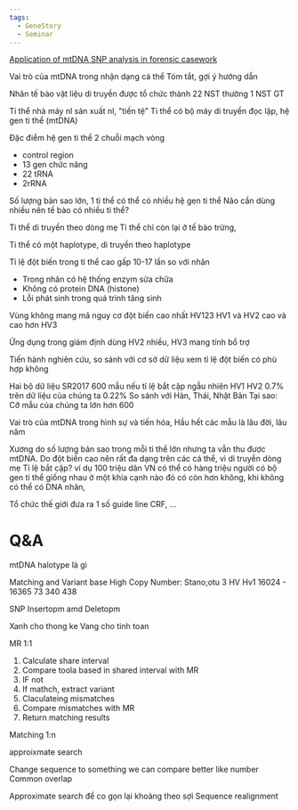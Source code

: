 ```yaml
---
tags:
  - GeneStory
  - Seminar
---
```

[Application of mtDNA SNP analysis in forensic casework](https://www.sciencedirect.com/science/article/abs/pii/S1872497310000232)

Vai trò của mtDNA trong nhận dạng cá thể
Tóm tắt, gợi ý hướng dẫn

Nhân tế bào
vật liệu di truyền được tổ chức thành 22 NST thường 1 NST GT


Ti thể nhà máy nl sản xuất nl, "tiền tệ"
Ti thể có bộ máy di truyền đọc lập, hệ gen ti thể (mtDNA)

Đặc điểm hệ gen ti thể 2 chuỗi mạch vòng 
- control region
- 13 gen chức năng
- 22 tRNA
- 2rRNA

Số lượng bản sao lớn, 1 ti thể có thể có nhiều hệ gen ti thể
Não cần dùng nhiều nên tế bào có nhiều ti thể?

Ti thể di truyền theo dòng mẹ
Ti thể chỉ còn lại ở tế bào trừng, 

Ti thể có một haplotype, di truyền theo haplotype

Tỉ lệ đột biến trong ti thể cao gấp 10-17 lần so với nhân
- Trong nhân có hệ thống enzym sửa chữa 
- Không có protein DNA (histone)
- Lỗi phát sinh trong quá trình tăng sinh

Vùng không mang mã nguy cơ đột biến cao nhất HV123
HV1 và HV2 cao và cao hơn HV3

Ứng dụng trong giám định dùng HV2 nhiều, HV3 mang tính bổ trợ

Tiến hành nghiên cứu, so sánh với cơ sở dữ liệu xem tỉ lệ đột biến có phù hợp không

Hai bộ dữ liệu SR2017 600 mẫu nếu tỉ lệ bắt cặp ngẫu nhiên HV1 HV2 0.7% trên dữ liệu của chúng ta 0.22%
So sánh với Hàn, Thái, Nhật Bản
Tại sao: Cỡ mẫu của chúng ta lớn hơn 600

Vai trò của mtDNA trong hình sự và tiến hóa, 
Hầu hết các mẫu là lâu đời, lâu năm 

Xương do số lượng bản sao trong mỗi ti thể lớn nhưng ta vẫn thu được mtDNA. Do đột biến cao nên rất đa dạng trên các cá thể, vì di truyền dòng mẹ
Tỉ lệ bắt cặp?
ví dụ 100 triệu dân VN có thể có hàng triệu người có bộ gen ti thể giống nhau
ở một khía cạnh nào đó có còn hơn không, khi không có thể có DNA nhân, 

Tổ chức thế giới đưa ra 1 số guide line CRF, ...       

# Q&A

mtDNA halotype là gì

Matching and Variant base
High Copy Number:
Stano;otu 
3 HV Hv1 16024 - 16365
73 340
438 

SNP
Insertopm amd Deletopm

Xanh cho thong ke
Vang cho tinh toan

MR 1:1
1. Calculate share interval
2. Compare toola based in shared interval with MR
3. IF not 
4. If mathch, extract variant
5. Claculateing mismatches
6. Compare mismatches with MR
7. Return matching results

Matching 1:n


approixmate search

Change sequence to something we can compare better like number 
Common overlap

Approximate search để co gọn lại khoảng theo sợi
Sequence realignment 
